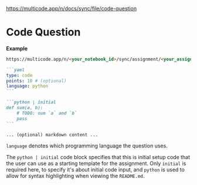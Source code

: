 https://multicode.app/n/docs/sync/file/code-question

# Code Question

**Example**

````markdown
https://multicode.app/n/<your_notebook_id>/sync/assignment/<your_assignment_id>

```yaml
type: code
points: 10 # (optional)
language: python
```

```python | initial
def sum(a, b):
    # TODO: sum `a` and `b`
    pass
```

... (optional) markdown content ...
````

`language` denotes which programming language the question uses.

The `python | initial` code block specifies that this is initial setup code that the user can use as a starting template for the assignment. Only `initial` is required here, to specify it's about initial code input, and `python` is used to allow for syntax highlighting when viewing the `README.md`.
